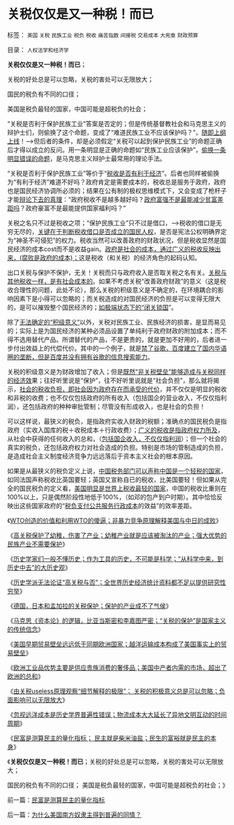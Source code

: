 # 关税仅仅是又一种税！而已

标签： `美国` `关税` `民族工业` `税负` `税收` `痛苦指数` `间接税` `交易成本` `大宪章` `财政预算` 

目录： `人权法学和经济学`

**关税仅仅是又一种税！而已**；

关税的好处总是可以忽略，关税的害处可以无限放大；

国民的税负有不同的口径；

美国是税负最轻的国家，中国可能是超税负的社会；

“关税是否利于保护民族工业”答案是否定的；但是传统基督教社会和马克思主义的辩护士们，则偷换了这个命题，变成了“难道民族工业不应该保护吗？”，[随即上纲上线](../../../2010/3/26/道德治国“上纲上线”和中庸之道“减纲下线”.md)！——>但后者的条件，却是必须假定“关税可以起到保护民族工业”的命题正确后才得以成立的反问。用一条明显是正确的命题如“民族工业应该保护”，[偷换一条明显错误的命题](../../../2011/3/4/对象抽象，要素替代和偷换概念.md)，是马克思主义辩护士最常用的理论手法。

“关税是否利于保护民族工业”等价于“[税收是否有利于经济](../../../2010/10/5/税收过重，社会必然分裂;罗马帝国因重税覆灭.md)”。后者也同样被偷换为“有利于经济”难道不好吗？政府肯定是需要成本的，税收总是服务于政府，政府也是国民经济协调所必须的；结果在公有制的极权思维模式下，又会变成了枪杆子才能[辩论下去的真理](../../../2011/1/18/极端主义值吗？危机判断权在谁的手上？.md)：“政府税收不是越多越好吗？[政府富强不是最能减少贫富差距吗](../../../2010/11/4/反垄断情结就是均贫富的民粹情结复贫富差距.md)？政府豪富不是最能提供国家福利吗？”

关税之名只不过是税收之项；“保护民族工业”只不过是借口，——>税收的借口是无穷无尽的，[关键在于判断税收借口是否成立的国民人权](../../../2011/6/12/国民人权是社会经济的发动机，兼谈耶鲁陈志武.md)，是否是宪法公权明确界定为“神圣不可侵犯”的权力。税收当然可以改善政府的财政状况，但是税收显然是国民经济的成本cost而不是收益gain。[政府是社会的成本，通过广义的税收反映出来，(腐败是政府的成本)；](../../../2010/2/26/行政是社会的成本，而腐败是行政的成本.md)这是税收（和关税）的经济角色的起码认知。

出口关税与保护不保护，无关！关税而只与政府收入是否取关税之名有关。[关税与其他税收一样，是有社会成本的](../../../2009/12/10/专家教授嫌中国税收太轻，“向国际接轨”.md)。如果不考虑关税“改善政府财政”的意义（这是税收合理性的问题，此处不论），那么关税的积级意义是不确定的，在环境耦合的影响因素下是小得可以忽略的；而关税造成的对国民经济的负担是可以变得无限大的，是可以摧毁整个国民经济的；[如极端状态下的“闭关锁国](../../../2009/12/25/自力更生就是闭关锁国和印度.md)”。

除了[无法确定的“积级意义”](../../../2010/12/7/脑残救济税不合理.md)以外，关税对民族工业、民族经济的损害，是显而易见的；实际上是为国民经济的某种必须品设置了单纯利于政府财政的附加成本；而不得不选用替代产品。所谓替代的产品，不是更贵的，就是更加不好用的，后者进一步付出效益上的代偿代价。其中的一个例子，就是[禁了谷歌，百度建立了国内华语圈的垄断，但是百度并没有拥有谷歌的信息搜索能力](../../../2011/8/17/谷歌和百度连续剧的马丁神父定律.md)。

关税的积级意义是为财政增加了收入；但是[既然“非关税壁垒”能够造成与关税同样的经济效](../../../2011/5/22/美国南方的（黑奴＋植棉业）是发达的特异型经济.md)果；往好听里说是“保护”，往不好听里说就是“社会负担”，那么就将揭示，[社会的税收负担，即社会因为政府存在而承受的代价](../../../2011/5/19/美国历史中的腐败和黑社会.md)，并不仅仅是明显的税收和非税的收费；也不仅仅包括政府的所有收入（包括国企的营业收入，不仅仅指利润），还包括政府的种种审批管制；尽管没有形成收入，也是社会的负担！

可以这样说，最狭义的税负，是指政府实收入财政的税额；准确点的国民税负是指政府（实收入国库的税＋收税成本＋行政收费）；[广义的税收是指政府权力所及](../../../2009/9/16/国民税负强度要算上行政垄断.md)，从社会中获得的任何收入的总和，（[包括国企收入，不仅仅指利润](../../../2009/8/1/谁说国企不偷税漏税？.md)）；但一个社会的真实的税负，还包括政府权力对社会造成的负担。特别是市场的管制造成的负担，是造成社会主义制度经济竞争力远远落后于资本主义社会的根本原因。

如果是从最狭义的税负定义上说，[中国税务部门可以声称中国是一个轻税的国家](../../../2010/10/2/税负轻还是重？纳税还是保护费？.md)，如同法国声称税收比英国要轻；英国又宣称自已的税收，比美国要轻！但如果从完全的国民税负的定义看，[美国明显是世界上税收最轻的国家](../../../2011/1/6/美国是税收最轻赤字最小的国家.md)，中国的税收比重则在100%以上，只是偶然阶段性地低于100%，（如邓的包产到户时期）。其中恰恰反映出这些国家政府的“[税负支付公共服务行政成本](../../../2009/12/6/公务员，即公共服务从业员.md)的效益”的效率差距。

《[WTO创造的价值和利用WTO的傻逼；非暴力竞争原理解释美国与中日的成败](../../../2011/9/17/非暴力竞争原理解释美中日的成败和WTO.md)》

《[高关税保护了幼稚，伤害了产业；幼稚产业就是应该被淘汰的产业；强大优势的民族产业不需要保护](../../../2011/9/19/高关税保护了幼稚，伤害了产业.md)》

《[历史学家们一般不懂历史；作为工具的历史，不可能是科学；“从科学中来，到历史中去”的大历史观](../../../2011/9/19/历史学家们一般不懂历史；.md)》

《[历史学派无法论证“高关税与否”；全世界历史经济统计资料都不足以提供研究性穷举](../../../2011/9/19/历史学派无法证明“高关税是否有用”；.md)》

《[德国，日本和孟加拉的关税保护；保护的产业成不了气侯](../../../2011/9/19/德国，日本和孟加拉的关税保护.md)》

《[马克思《资本论》的逻辑，比亚当斯密和李嘉图严密；“关税的保护”是国家主义的传统信念](../../../2011/9/19/《资本论》逻辑比亚当斯密和李嘉图严密,和关税保护.md)》

《[美国早期贸易壁垒远远低于同期欧洲国家；越洋运输成本构成了美国事实上的贸易壁垒](../../../2011/9/20/美国早期贸易壁垒远远低于同期欧洲国家.md)》

《[欧洲工业品优势主要是供应贵族消费的奢侈品；美国中产者内需的市场，超出了欧洲的总和](../../../2011/9/20/美国中产者内需的市场，占全世界绝大部分.md)》

《[由关税useless原理观察“细节解释的极限”；
关税的积极意义总是可以忽略；负面影响可以无限放大](../../../2011/9/20/关税的积极意义总是可以忽略；负面影响可以无限放大.md)》

《[忽视远洋成本是历史学界普遍性错误；物流成本大大延长了异地文明互动的时间周期](../../../2011/9/20/忽视远洋成本是历史学界普遍错误.md)》

《[民富是测算民主的量化指标；
民主就是柴米油盐；民生的富裕就是民主的本身](../../../2011/9/21/民富是测算民主的量化指标.md)》

《**关税仅仅是又一种税！而已**；关税的好处总是可以忽略，关税的害处可以无限放大；

国民的税负有不同的口径； 美国是税负最轻的国家，中国可能是超税负的社会；》

前一篇：[民富是测算民主的量化指标](../../../2011/9/21/民富是测算民主的量化指标.md)

后一篇：[为什么美国南方奴隶主得到普遍的同情？](../../../2011/9/21/为什么美国南方奴隶主得到普遍的同情？.md)